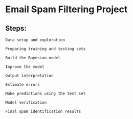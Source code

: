 # Email Spam Filtering Project
Steps:
---------------------------
    Data setup and exploration

    Preparing training and testing sets

    Build the Bayesian model

    Improve the model

    Output interpretation
    
    Estimate errors
    
    Make predictions using the test set
    
    Model verification
    
    Final spam identification results